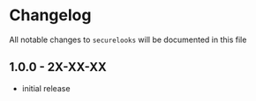 # Changelog

All notable changes to `securelooks` will be documented in this file

## 1.0.0 - 2X-XX-XX

- initial release